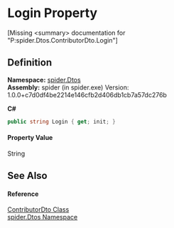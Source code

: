 # Login Property


\[Missing &lt;summary&gt; documentation for "P:spider.Dtos.ContributorDto.Login"\]



## Definition
**Namespace:** <a href="19de7109-d83e-67fe-ebfb-758ac19743f4">spider.Dtos</a>  
**Assembly:** spider (in spider.exe) Version: 1.0.0+c7d0df4be2214e146cfb2d406db1cb7a57dc276b

**C#**
``` C#
public string Login { get; init; }
```



#### Property Value
String

## See Also


#### Reference
<a href="ab468317-fcd5-aacc-a639-7b5dc9551899">ContributorDto Class</a>  
<a href="19de7109-d83e-67fe-ebfb-758ac19743f4">spider.Dtos Namespace</a>  
